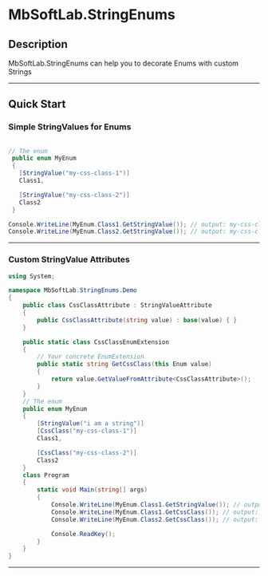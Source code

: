﻿# MbSoftLab.StringEnums

## Description 

MbSoftLab.StringEnums can help you to decorate Enums with custom Strings

---


## Quick Start

### **Simple StringValues for Enums**
```csharp
 
// The enum 
 public enum MyEnum
 { 
   [StringValue("my-css-class-1")]
   Class1,

   [StringValue("my-css-class-2")]
   Class2
 }

Console.WriteLine(MyEnum.Class1.GetStringValue()); // output: my-css-class-1
Console.WriteLine(MyEnum.Class2.GetStringValue()); // output: my-css-class-2

```

---

### **Custom StringValue Attributes**
 
```csharp
using System;

namespace MbSoftLab.StringEnums.Demo
{
    public class CssClassAttribute : StringValueAttribute
    {
        public CssClassAttribute(string value) : base(value) { }
    }

    public static class CssClassEnumExtension
    {
        // Your concrete EnumExtension
        public static string GetCssClass(this Enum value)
        {
            return value.GetValueFromAttribute<CssClassAttribute>();
        }
    }
    // The enum 
    public enum MyEnum
    {
        [StringValue("i am a string")]
        [CssClass("my-css-class-1")]
        Class1,

        [CssClass("my-css-class-2")]
        Class2
    }
    class Program
    {
        static void Main(string[] args)
        {
            Console.WriteLine(MyEnum.Class1.GetStringValue()); // output: i am a string
            Console.WriteLine(MyEnum.Class1.GetCssClass()); // output: my-css-class-1
            Console.WriteLine(MyEnum.Class2.GetCssClass()); // output: my-css-class-2

            Console.ReadKey();
        }
    }
}


```

---
